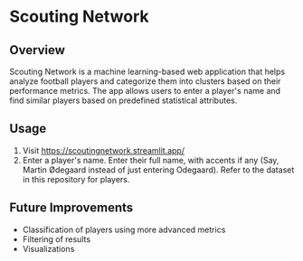 # Scouting Network

## Overview
Scouting Network is a machine learning-based web application that helps analyze football players and categorize them into clusters based on their performance metrics. The app allows users to enter a player's name and find similar players based on predefined statistical attributes.

## Usage
1. Visit https://scoutingnetwork.streamlit.app/
2. Enter a player's name. Enter their full name, with accents if any (Say, Martin Ødegaard instead of just entering Odegaard). Refer to the dataset in this repository for players.

## Future Improvements
- Classification of players using more advanced metrics
- Filtering of results
- Visualizations
